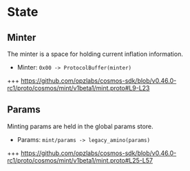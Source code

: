 <!--
order: 2
-->

# State

## Minter

The minter is a space for holding current inflation information.

* Minter: `0x00 -> ProtocolBuffer(minter)`

+++ https://github.com/opzlabs/cosmos-sdk/blob/v0.46.0-rc1/proto/cosmos/mint/v1beta1/mint.proto#L9-L23

## Params

Minting params are held in the global params store.

* Params: `mint/params -> legacy_amino(params)`

+++ https://github.com/opzlabs/cosmos-sdk/blob/v0.46.0-rc1/proto/cosmos/mint/v1beta1/mint.proto#L25-L57
